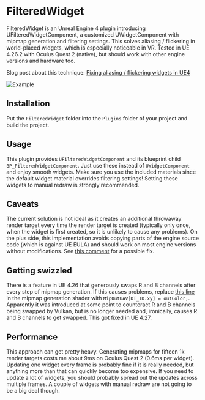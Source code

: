# FilteredWidget

FilteredWidget is an Unreal Engine 4 plugin introducing UFilteredWidgetComponent, a customized UWidgetComponent with mipmap generation and filtering settings.
This solves aliasing / flickering in world-placed widgets, which is especially noticeable in VR.
Tested in UE 4.26.2 with Oculus Quest 2 (native), but should work with other engine versions and hardware too.

Blog post about this technique:
[Fixing aliasing / flickering widgets in UE4](https://hollowdilnik.com/2021/01/09/widget-filtering.html)

![Example](example.png)

## Installation
Put the `FilteredWidget` folder into the `Plugins` folder of your project and build the project.

## Usage
This plugin provides `UFilteredWidgetComponent` and its blueprint child `BP_FilteredWidgetComponent`.
Just use these instead of `UWidgetComponent` and enjoy smooth widgets.
Make sure you use the included materials since the default widget material overrides filtering settings!
Setting these widgets to manual redraw is strongly recommended.

## Caveats
The current solution is not ideal as it creates an additional throwaway render target every time the render target is created (typically only once, when the widget is first created, so it is unlikely to cause any problems).
On the plus side, this implementation avoids copying parts of the engine source code (which is against UE EULA) and should work on most engine versions without modifications.
See [this comment](https://github.com/hollowdilnik/filtered-widget/blob/main/FilteredWidget/Source/FilteredWidget/Private/FilteredWidgetComponent.cpp#L11) for a possible fix.

## Getting swizzled
There is a feature in UE 4.26 that generously swaps R and B channels after every step of mipmap generation.
If this causes problems, replace [this line](https://github.com/EpicGames/UnrealEngine/blob/a47b87395132f0454c285dc6ec488dece4d45c9c/Engine/Shaders/Private/ComputeGenerateMips.usf#L36) in the mipmap generation shader with `MipOutUAV[DT_ID.xy] = outColor;`.
Apparently it was introduced at some point to counteract R and B channels being swapped by Vulkan, but is no longer needed and, ironically, causes R and B channels to get swapped.
This got fixed in UE 4.27.

## Performance
This approach can get pretty heavy.
Generating mipmaps for fifteen 1k render targets costs me about 9ms on Oculus Quest 2 (0.6ms per widget).
Updating one widget every frame is probably fine if it is really needed, but anything more than that can quickly become too expensive.
If you need to update a lot of widgets, you should probably spread out the updates across multiple frames.
A couple of widgets with manual redraw are not going to be a big deal though.
